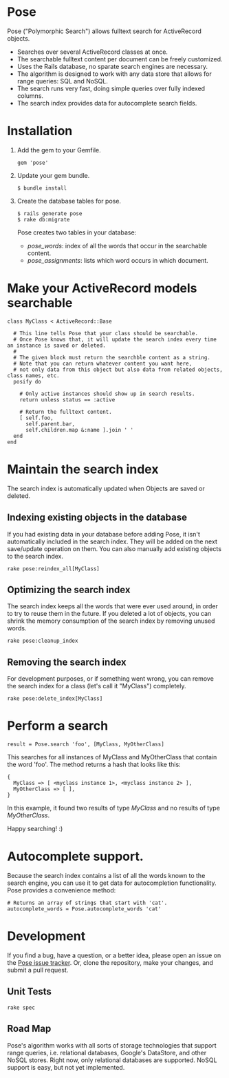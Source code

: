 # Pose

Pose  ("Polymorphic Search") allows fulltext search for ActiveRecord objects.

* Searches over several ActiveRecord classes at once.
* The searchable fulltext content per document can be freely customized.
* Uses the Rails database, no sparate search engines are necessary.
* The algorithm is designed to work with any data store that allows for range queries: SQL and NoSQL.
* The search runs very fast, doing simple queries over fully indexed columns.
* The search index provides data for autocomplete search fields.


# Installation

1.  Add the gem to your Gemfile.

        gem 'pose'

2.  Update your gem bundle.

        $ bundle install

3.  Create the database tables for pose.

        $ rails generate pose
        $ rake db:migrate

    Pose creates two tables in your database:

    * _pose_words_: index of all the words that occur in the searchable content.
    * _pose_assignments_: lists which word occurs in which document.


# Make your ActiveRecord models searchable

    class MyClass < ActiveRecord::Base

      # This line tells Pose that your class should be searchable.
      # Once Pose knows that, it will update the search index every time an instance is saved or deleted.
      #
      # The given block must return the searchble content as a string.
      # Note that you can return whatever content you want here,
      # not only data from this object but also data from related objects, class names, etc.
      posify do

        # Only active instances should show up in search results.
        return unless status == :active

        # Return the fulltext content.
        [ self.foo,
          self.parent.bar,
          self.children.map &:name ].join ' '
      end
    end


# Maintain the search index

The search index is automatically updated when Objects are saved or deleted.

## Indexing existing objects in the database
If you had existing data in your database before adding Pose, it isn't automatically included in the search index.
They will be added on the next save/update operation on them.
You can also manually add existing objects to the search index.

    rake pose:reindex_all[MyClass]

## Optimizing the search index
The search index keeps all the words that were ever used around, in order to try to reuse them in the future.
If you deleted a lot of objects, you can shrink the memory consumption of the search index by removing unused words.

    rake pose:cleanup_index

## Removing the search index
For development purposes, or if something went wrong, you can remove the search index for a class
(let's call it "MyClass") completely.

    rake pose:delete_index[MyClass]


# Perform a search

    result = Pose.search 'foo', [MyClass, MyOtherClass]

This searches for all instances of MyClass and MyOtherClass that contain the word 'foo'.
The method returns a hash that looks like this:

    {
      MyClass => [ <myclass instance 1>, <myclass instance 2> ],
      MyOtherClass => [ ],
    }

In this example, it found two results of type _MyClass_ and no results of type _MyOtherClass_.

Happy searching!  :)


# Autocomplete support.

Because the search index contains a list of all the words known to the search engine,
you can use it to get data for autocompletion functionality. Pose provides a convenience method:

    # Returns an array of strings that start with 'cat'.
    autocomplete_words = Pose.autocomplete_words 'cat'



# Development

If you find a bug, have a question, or a better idea, please open an issue on the
<a href="https://github.com/kevgo/pose/issues">Pose issue tracker</a>.
Or, clone the repository, make your changes, and submit a pull request.

## Unit Tests

    rake spec

## Road Map

Pose's algorithm works with all sorts of storage technologies that support range queries, i.e. relational databases,
Google's DataStore, and other NoSQL stores. Right now, only relational databases are supported. NoSQL support is easy,
but not yet implemented.
